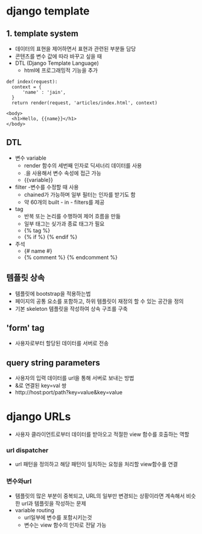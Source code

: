 # django template
## 1. template system
- 데이터의 표현을 제어하면서 표현과 관련된 부분들 담당
- 콘텐츠를 변수 값에 따라 바꾸고 싶을 때
- DTL (Django Template Language)
  - html에 프로그래밍적 기능을 추가
```django
def index(request):
  context = {
      'name' : 'jain',
  }
  return render(request, 'articles/index.html', context)

<body>
  <h1>Hello, {{name}}</h1>
</body>
```
## DTL
- 변수 variable
  - render 함수의 세번째 인자로 딕셔너리 데이터를 사용
  - .을 사용해서 변수 속성에 접근 가능
  - {{variable}}
- filter
  -변수를 수정할 때 사용
  - chained가 가능하며 일부 필터는 인자를 받기도 함
  - 약 60개의 built - in - filters를 제공
- tag
  - 반복 또는 논리를 수행하여 제어 흐름을 만듦
  - 일부 태그는 싲가과 종료 태그가 필요
  - {% tag %}
  - {% if %}  {% endif %}
- 주석
  - {# name #}
  - {% comment %} {% endcomment %}

## 템플릿 상속
- 템플릿에 bootstrap을 적용하는법 
- 페이지의 공통 요소를 포함하고, 하위 템플릿이 재정의 할 수 있는 공간을 정의
- 기본 skeleton 템플릿을 작성하여 상속 구조를 구축

## 'form' tag
- 사용자로부터 할당된 데이터를 서버로 전송

## query string parameters
- 사용자의 입력 데이터를 url을 통해 서버로 보내는 방법
- &로 연결된 key=val 쌍
- http://host:port/path?key=value&key=value


# django URLs
- 사용자 클라이언트로부터 데이터를 받아오고 적절한 view 함수를 호출하는 역할

### url dispatcher
- url 패턴을 정의하고 해당 패턴이 일치하는 요청을 처리할 view함수를 연결

### 변수와url
- 템플릿의 많은 부분이 중복되고, URL의 일부만 변경되는 상황이라면 계속해서 비슷한 url과 템플릿을 작성하는 문제
- variable routing
  - url일부에 변수를 포함시키는것
  - 변수는 view 함수의 인자로 전달 가능
  
